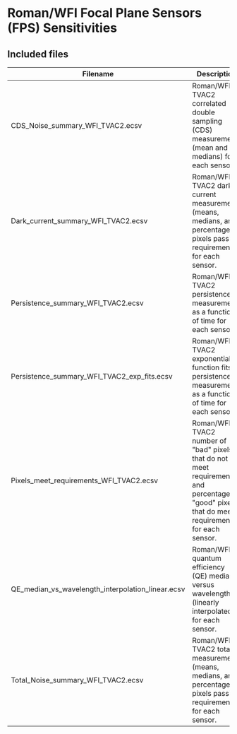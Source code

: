 # Roman/WFI Focal Plane Sensors (FPS) Sensitivities

## Included files

| Filename| Description|
|---------|------------|
| CDS_Noise_summary_WFI_TVAC2.ecsv | Roman/WFI TVAC2 correlated double sampling (CDS) measurements (mean and medians) for each sensor. |
| Dark_current_summary_WFI_TVAC2.ecsv | Roman/WFI TVAC2 dark current measurements (means, medians, and percentage of pixels passing requirements) for each sensor. |
| Persistence_summary_WFI_TVAC2.ecsv | Roman/WFI TVAC2 persistence measurements as a function of time for each sensor. |
| Persistence_summary_WFI_TVAC2_exp_fits.ecsv | Roman/WFI TVAC2 exponential function fits to persistence measurements as a function of time for each sensor. |
| Pixels_meet_requirements_WFI_TVAC2.ecsv | Roman/WFI TVAC2 number of "bad" pixels that do not meet requirements and percentage of "good" pixels that do meet requirements for each sensor.  |
| QE_median_vs_wavelength_interpolation_linear.ecsv | Roman/WFI quantum efficiency (QE) median versus wavelength (linearly interpolated) for each sensor. |
| Total_Noise_summary_WFI_TVAC2.ecsv | Roman/WFI TVAC2 total measurements (means, medians, and percentage of pixels passing requirements) for each sensor. |